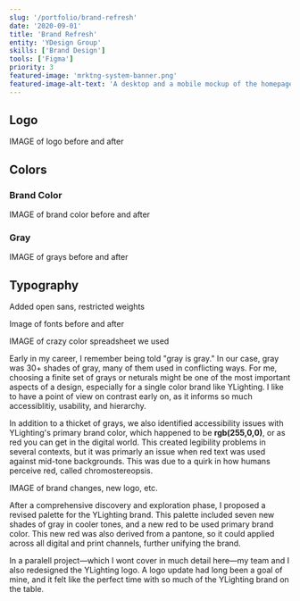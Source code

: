 ```yaml
---
slug: '/portfolio/brand-refresh'
date: '2020-09-01'
title: 'Brand Refresh'
entity: 'YDesign Group'
skills: ['Brand Design']
tools: ['Figma']
priority: 3
featured-image: 'mrktng-system-banner.png'
featured-image-alt-text: 'A desktop and a mobile mockup of the homepage of a website.'
---
```


## Logo

IMAGE of logo before and after

## Colors

### Brand Color

IMAGE of brand color before and after

### Gray

IMAGE of grays before and after

## Typography

Added open sans, restricted weights

Image of fonts before and after

IMAGE of crazy color spreadsheet we used

Early in my career, I remember being told "gray is gray." In our case, gray was 30+ shades of gray, many of them used in conflicting ways. For me, choosing a finite set of grays or neturals might be one of the most important aspects of a design, especially for a single color brand like YLighting. I like to have a point of view on contrast early on, as it informs so much accessiblitiy, usability, and hierarchy.

In addition to a thicket of grays, we also identified accessibility issues with YLighting's primary brand color, which happened to be **rgb(255,0,0)**, or as red you can get in the digital world. This created legibility problems in several contexts, but it was primarly an issue when red text was used against mid-tone backgrounds. This was due to a quirk in how humans perceive red, called chromostereopsis.

IMAGE of brand changes, new logo, etc.

After a comprehensive discovery and exploration phase, I proposed a revised palette for the YLighting brand. This palette included seven new shades of gray in cooler tones, and a new red to be used primary brand color. This new red was also derived from a pantone, so it could applied across all digital and print channels, further unifying the brand.

In a paralell project&mdash;which I wont cover in much detail here&mdash;my team and I also redesigned the YLighting logo. A logo update had long been a goal of mine, and it felt like the perfect time with so much of the YLighting brand on the table.
